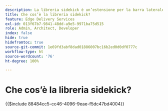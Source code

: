 ```yaml
---
description: La libreria sidekick è un’estensione per la barra laterale di AEM che consente agli sviluppatori di creare strumenti guidati dall’interfaccia utente per gli autori di contenuto. Include un plug-in per blocchi incorporato che può mostrare agli autori un elenco di tutti i blocchi in modo intuitivo, eliminando la necessità di ricordare o cercare ogni variante di un blocco. Gli sviluppatori possono anche scrivere i propri plug-in per la libreria sidekick.
title: Che cos’è la libreria sidekick?
feature: Edge Delivery Services
exl-id: 013f67b7-9841-48dd-a9e5-9971ba75d515
role: Admin, Architect, Developer
index: false
hide: true
hidefromtoc: true
source-git-commit: 1e69fd3abf8dad01886007bc16b2ed0d0df0777c
workflow-type: ht
source-wordcount: '76'
ht-degree: 100%

---
```


# Che cos’è la libreria sidekick?

{{$include 88484cc5-cc46-4096-9eae-f5dc47bd4004}}

